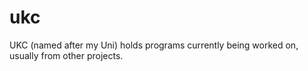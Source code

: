 # ukc
UKC (named after my Uni) holds programs currently being worked on, usually from other projects.
